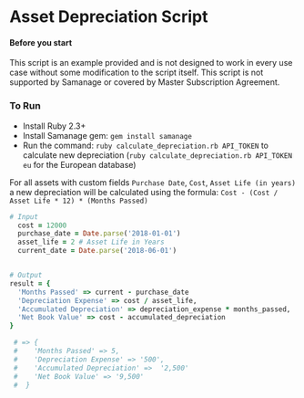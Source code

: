 # Asset Depreciation Script

#### Before you start
This script is an example provided and is not designed to work in every use case without some modification to the script itself. This script is not supported by Samanage or covered by Master Subscription Agreement. 



### To Run
 
  - Install Ruby 2.3+
  - Install Samanage gem: `gem install samanage`
  - Run the command: `ruby calculate_depreciation.rb API_TOKEN` to calculate new depreciation (`ruby calculate_depreciation.rb API_TOKEN eu` for the European database)


  For all assets with custom fields `Purchase Date`, `Cost`, `Asset Life (in years)` a new depreciation will be calculated using the formula: `Cost - (Cost / Asset Life * 12) * (Months Passed)`


```ruby
# Input
  cost = 12000
  purchase_date = Date.parse('2018-01-01')
  asset_life = 2 # Asset Life in Years
  current_date = Date.parse('2018-06-01')


# Output
result = { 
  'Months Passed' => current - purchase_date
  'Depreciation Expense' => cost / asset_life,
  'Accumulated Depreciation' => depreciation_expense * months_passed,
  'Net Book Value' => cost - accumulated_depreciation
}

 # => {
 #    'Months Passed' => 5,
 #    'Depreciation Expense' => '500',
 #    'Accumulated Depreciation' =>  '2,500'
 #    'Net Book Value' => '9,500'
 #  }

```
